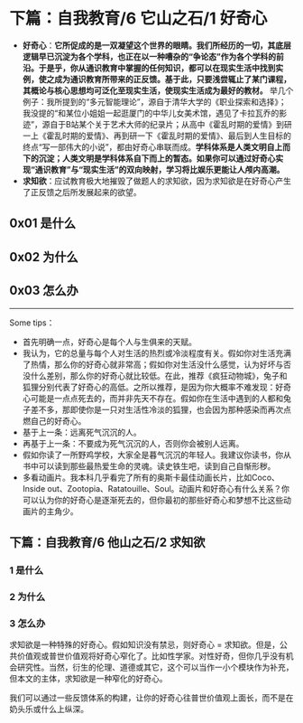 # 下篇：自我教育/6 它山之石/1 好奇心

- **好奇心**：**它所促成的是一双凝望这个世界的眼睛。我们所经历的一切，其底层逻辑早已沉淀为各个学科，也正在以一种嘈杂的“争论态”作为各个学科的前沿。于是乎，你从通识教育中掌握的任何知识，都可以在现实生活中找到实例，使之成为通识教育所带来的正反馈。基于此，只要浅尝辄止了某门课程，其概论与核心思想均可泛化至现实生活，使现实生活成为最好的教材。** 举几个例子：我所提到的“多元智能理论”，源自于清华大学的《职业探索和选择》；我没提的“和某位小姐姐一起逛厦门的中华儿女美术馆，遇见了卡拉瓦乔的影迹”，源自于B站某个关于艺术大师的纪录片；从高中《霍乱时期的爱情》到研一上《霍乱时期的爱情》、再到研一下《霍乱时期的爱情》、最后到人生目标的终点“写一部伟大的小说”，都由好奇心串联而成。**学科体系是人类文明自上而下的沉淀；人类文明是学科体系自下而上的暂态。如果你可以通过好奇心实现“通识教育”与“现实生活”的双向映射，学习将比娱乐更能让人颅内高潮。**
- **求知欲**：应试教育极大地摧毁了做题人的求知欲，因为求知欲是在好奇心产生了正反馈之后所发展起来的欲望。

## 0x01 是什么

## 0x02 为什么

## 0x03 怎么办

----------------------------------

Some tips：

- 首先明确一点，好奇心是每个人与生俱来的天赋。
- 我认为，它的总量与每个人对生活的热烈或冷淡程度有关。假如你对生活充满了热情，那么你的好奇心就非常高；假如你对生活没什么感觉，认为好坏与否没什么差别，那么你的好奇心就比较低。在此，推荐《疯狂动物城》，兔子和狐狸分别代表了好奇心的高低。之所以推荐，是因为你大概率不难发现：好奇心可能是一点点死去的，而并非先天不存在。假如你在生活中遇到的人都和兔子差不多，那即使你是一只对生活性冷淡的狐狸，也会因为那种感染而再次点燃自己的好奇心。
- 基于上一条：远离死气沉沉的人。
- 再基于上一条：不要成为死气沉沉的人，否则你会被别人远离。
- 假如你读了一所野鸡学校，大家全是暮气沉沉的年轻人。我建议你读书，你从书中可以读到那些最热爱生命的灵魂。读史铁生吧，读到自己自惭形秽。
- 多看动画片。我本科几乎看完了所有的奥斯卡最佳动画长片，比如Coco、Inside out、Zootopia、Ratatouille、Soul。动画片和好奇心有什么关系？你可以认为你的好奇心是逐渐死去的，但你最初的那些好奇心和梦想不比这些动画片的主角少。

## 下篇：自我教育/6 他山之石/2 求知欲

### 1 是什么

### 2 为什么

### 3 怎么办

求知欲是一种特殊的好奇心。假如知识没有禁忌，则好奇心 = 求知欲。但是，公共价值观或普世价值观将好奇心窄化了。比如性学家。对性好奇，但你几乎没有机会研究性。当然，衍生的伦理、道德或其它，这个可以当作一小个模块作为补充，但本文的主体，求知欲是一种窄化的好奇心。

我们可以通过一些反馈体系的构建，让你的好奇心往普世价值观上面长，而不是在奶头乐或什么上纵深。
